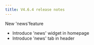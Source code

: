 ```yaml
---
title: V4.6.4 release notes
---
```


New 'news'feature

- Introduce 'news' widget in homepage
- Introduce 'news' tab in header

